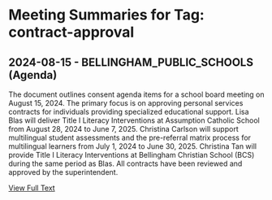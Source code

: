 # Meeting Summaries for Tag: contract-approval

## 2024-08-15 - BELLINGHAM_PUBLIC_SCHOOLS (Agenda)

The document outlines consent agenda items for a school board meeting on August 15, 2024.  The primary focus is on approving personal services contracts for individuals providing specialized educational support. Lisa Blas will deliver Title I Literacy Interventions at Assumption Catholic School from August 28, 2024 to June 7, 2025. Christina Carlson will support multilingual student assessments and the pre-referral matrix process for multilingual learners from July 1, 2024 to June 30, 2025. Christina Tan will provide Title I Literacy Interventions at Bellingham Christian School (BCS) during the same period as Blas.  All contracts have been reviewed and approved by the superintendent.

[View Full Text](https://raw.githubusercontent.com/VoronoiPerspectives/WashingtonStateSchoolBoardExplorer/refs/heads/main/data/countries/usa/states/wa/counties/whatcom/school_boards/bellingham_public_schools/2024/2024-08-15-agenda.txt)

